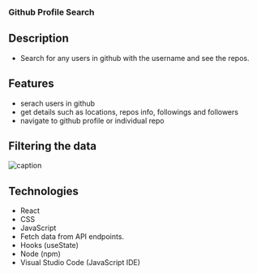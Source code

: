 ### Github Profile Search
## Description
- Search for any users in github with the username and see the repos.

## Features
- serach users in github
- get details such as locations, repos info, followings and followers
- navigate to github profile or individual repo

## Filtering the data
![caption](github-search.gif)

## Technologies
- React
- CSS
- JavaScript
- Fetch data from API endpoints. 
- Hooks (useState)
- Node (npm)
- Visual Studio Code (JavaScript IDE)

